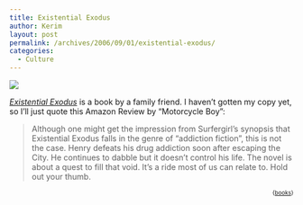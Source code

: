 ```yaml
---
title: Existential Exodus
author: Kerim
layout: post
permalink: /archives/2006/09/01/existential-exodus/
categories:
  - Culture
---
```

<a href="http://www.amazon.com/gp/redirect.html%3FASIN=1413792464%26tag=ws%26lcode=xm2%26cID=2025%26ccmID=165953%26location=/o/ASIN/1413792464%253FSubscriptionId=02ZH6J1W0649DTNS6002" onclick="_gaq.push(['_trackEvent', 'outbound-article', 'http://www.amazon.com/gp/redirect.html%3FASIN=1413792464%26tag=ws%26lcode=xm2%26cID=2025%26ccmID=165953%26location=/o/ASIN/1413792464%253FSubscriptionId=02ZH6J1W0649DTNS6002', '']);" ><img src="http://images.amazon.com/images/P/1413792464.01._SCTHUMBZZZ_.jpg" /></a>

<a href="http://www.amazon.com/gp/redirect.html%3FASIN=1413792464%26tag=ws%26lcode=xm2%26cID=2025%26ccmID=165953%26location=/o/ASIN/1413792464%253FSubscriptionId=02ZH6J1W0649DTNS6002" onclick="_gaq.push(['_trackEvent', 'outbound-article', 'http://www.amazon.com/gp/redirect.html%3FASIN=1413792464%26tag=ws%26lcode=xm2%26cID=2025%26ccmID=165953%26location=/o/ASIN/1413792464%253FSubscriptionId=02ZH6J1W0649DTNS6002', 'Existential Exodus']);" ><em>Existential Exodus</em></a> is a book by a family friend. I haven&#8217;t gotten my copy yet, so I&#8217;ll just quote this Amazon Review by &#8220;Motorcycle Boy&#8221;:

> Although one might get the impression from Surfergirl&#8217;s synopsis that Existential Exodus falls in the genre of &#8220;addiction fiction&#8221;, this is not the case. Henry defeats his drug addiction soon after escaping the City. He continues to dabble but it doesn&#8217;t control his life. The novel is about a quest to fill that void. It&#8217;s a ride most of us can relate to. Hold out your thumb.

<!-- technorati tags start -->

<div style="text-align:right;">
  <span style="font-size:x-small;">{<a href="http://www.technorati.com/tag/books" onclick="_gaq.push(['_trackEvent', 'outbound-article', 'http://www.technorati.com/tag/books', 'books']);"  rel="tag">books</a>}</span>


<!-- technorati tags end -->

